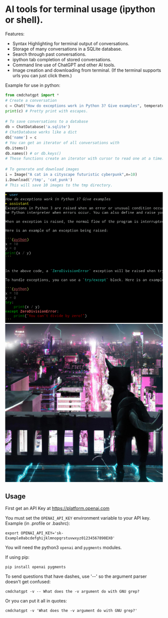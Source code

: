 # AI tools for terminal usage (ipython or shell).

Features:

 - Syntax Highlighting for terminal output of conversations.
 - Storage of many conversations in a SQLite database.
 - Search through past conversations.
 - ipython tab completion of stored conversations.
 - Command line use of ChatGPT and other AI tools.
 - Image creation and downloading from terminal.
   (If the terminal supports urls you can just click them.)

Example for use in python:

```python
from cmdchatgpt import *
# Create a conversation
c = Chat("How do exceptions work in Python 3? Give examples", temperature=.5)
print(c) # Pretty print with escapes.

# To save conversations to a database
db = ChatDatabase('a.sqlite')
# ChatDatabase works like a dict
db['name'] = c
# You can get an iterator of all conversations with
db.items()
db.names() # or db.keys()
# These functions create an iterator with cursor to read one at a time.

# To generate and download images
i = Image("A cat in a cityscape futuristic cyberpunk",n=10)
i.Download('/tmp', 'cat_punk')
# This will save 10 images to the tmp directory.
```

![Image of a conversation terminal output](https://github.com/function2/cmdchatgpt/raw/assets/screenshot_2023-10-27.png)
![AI generated image cat punk](https://github.com/function2/cmdchatgpt/raw/assets/cat_punk_openai_05_kdm6md6r.jpg)

## Usage

First get an API Key at https://platform.openai.com

You must set the `OPENAI_API_KEY` environment variable to your API key.
Example (in .profile or .bashrc):

```
export OPENAI_API_KEY='sk-Example0abcdefghijklmnopqrstuvwxyz01234567890EX0'
```

You will need the python3 `openai` and `pygments` modules.

If using pip:

```
pip install openai pygments
```

To send questions that have dashes, use '--' so the argument parser doesn't
get confused:

```
cmdchatgpt -v -- What does the -v argument do with GNU grep?
```

Or you can put it all in quotes:

```
cmdchatgpt -v 'What does the -v argument do with GNU grep?'
```
